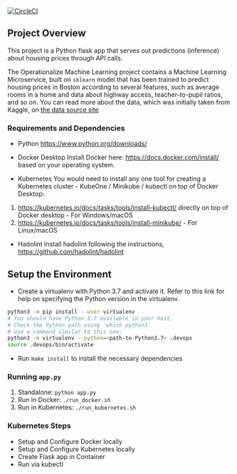 
[![CircleCI](https://dl.circleci.com/status-badge/img/gh/jic4real/operationalize-machine-learning/tree/main.svg?style=svg)](https://dl.circleci.com/status-badge/redirect/gh/jic4real/operationalize-machine-learning/tree/main)

## Project Overview

This project is a Python flask app that serves out predictions (inference) about housing prices through API calls.

The Operationalize Machine Learning project contains a Machine Learning Microservice, built on `sklearn` model that has been trained to predict housing prices in Boston according to several features, such as average rooms in a home and data about highway access, teacher-to-pupil ratios, and so on. You can read more about the data, which was initially taken from Kaggle, on [the data source site](https://www.kaggle.com/c/boston-housing)


### Requirements and Dependencies

* Python 
https://www.python.org/downloads/

* Docker Desktop
Install Docker here: https://docs.docker.com/install/ based on your operating system.

* Kubernetes
You would need to install any one tool for creating a Kubernetes cluster - KubeOne / Minikube / kubectl on top of Docker Desktop:
 1. https://kubernetes.io/docs/tasks/tools/install-kubectl/ directly on top of Docker desktop - For Windows/macOS
 2. https://kubernetes.io/docs/tasks/tools/install-minikube/ - For Linux/macOS
 
* Hadolint
Install hadolint following the instructions, https://github.com/hadolint/hadolint

## Setup the Environment

* Create a virtualenv with Python 3.7 and activate it. Refer to this link for help on specifying the Python version in the virtualenv. 
```bash
python3 -m pip install --user virtualenv
# You should have Python 3.7 available in your host. 
# Check the Python path using `which python3`
# Use a command similar to this one:
python3 -m virtualenv --python=<path-to-Python3.7> .devops
source .devops/bin/activate
```
* Run `make install` to install the necessary dependencies

### Running `app.py`

1. Standalone:  `python app.py`
2. Run in Docker:  `./run_docker.sh`
3. Run in Kubernetes:  `./run_kubernetes.sh`

### Kubernetes Steps

* Setup and Configure Docker locally
* Setup and Configure Kubernetes locally
* Create Flask app in Container
* Run via kubectl
